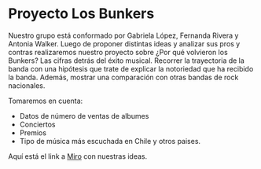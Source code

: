 # Proyecto Los Bunkers

Nuestro grupo está conformado por Gabriela López, Fernanda Rivera y Antonia Walker. Luego de proponer distintas ideas y analizar sus pros y contras realizaremos nuestro proyecto sobre ¿Por qué volvieron los Bunkers? Las cifras detrás del éxito musical. Recorrer la trayectoria de la banda con una hipótesis que trate de explicar la notoriedad que ha recibido la banda.
Además, mostrar una comparación con otras bandas de rock nacionales.

Tomaremos en cuenta:
- Datos de número de ventas de albumes 
- Conciertos
- Premios
- Tipo de música más escuchada en Chile y otros paises.

Aquí está el link a [Miro](https://miro.com/welcomeonboard/OGVNbmdCSzIxRExseEJNRHl6clNOcDhKc0cyZU8wWHlGZTJiVUZLOVl1eU5PSFpIVmp6NVpvWm91am1JUFdxVXwzNDU4NzY0NTYyMzk2MTI4NTU0fDI=?share_link_id=372660117530) con nuestras ideas. 
